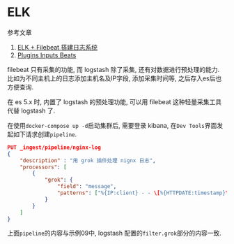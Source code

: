 # ELK

参考文章

1. [ELK + Filebeat 搭建日志系统](http://beckjin.com/2017/12/10/elk/)
2. [Plugins Inputs Beats](https://www.elastic.co/guide/en/logstash/current/plugins-inputs-beats.html)

filebeat 只有采集的功能, 而 logstash 除了采集, 还有对数据进行预处理的能力. 比如为不同主机上的日志添加主机名及IP字段, 添加采集时间等, 之后存入es后也方便查询.

在 es 5.x 时, 内置了 logstash 的预处理功能, 可以用 filebeat 这种轻量采集工具代替 logstash 了.

在使用`docker-compose up -d`启动集群后, 需要登录 kibana, 在`Dev Tools`界面发起如下请求创建`pipeline`.

```json
PUT _ingest/pipeline/nginx-log
{
    "description" : "用 grok 插件处理 nignx 日志",
    "processors": [
        {
            "grok": {
                "field": "message",
                "patterns": ["%{IP:client} - - \[%{HTTPDATE:timestamp}\] \"%{WORD:method} %{URIPATHPARAM:uri} HTTP/%{NUMBER:httpversion}\" %{NUMBER:status} %{NUMBER:bytes} \"-\" \"%{GREEDYDATA:agent}\""]
            }
        }
    ]
}
```

上面`pipeline`的内容与示例09中, logstash 配置的`filter.grok`部分的内容一致.
